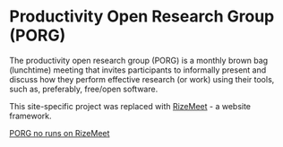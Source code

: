 # Productivity Open Research Group (PORG)

The productivity open research group (PORG) is a monthly brown bag (lunchtime) meeting that invites participants to informally present and discuss how they perform effective research (or work) using their tools, such as, preferably, free/open software.

This site-specific project was replaced with [RizeMeet](https://github.com/serialc/rizemeet/) - a website framework.

[PORG no runs on RizeMeet](https://porg.digitaltwin.lu/)
